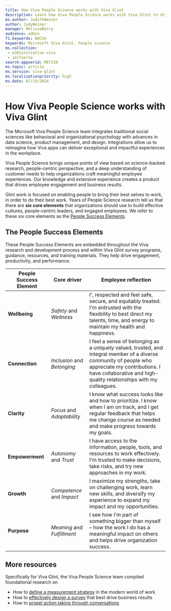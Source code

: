 ```yaml
---
title: How Viva People Science works with Viva Glint
description: Learn how Viva People Science works with Viva Glint to drive engagement, productivity, and performance.
ms.author: JudithWeiner
author: JudyWeiner
manager: MelissaBarry
audience: admin
f1.keywords: NOCSH
keywords: Microsoft Viva Glint, People science
ms.collection: 
 - m365initiative-viva
 - selfserve
search-appverid: MET150
ms.topic: article
ms.service: viva-glint
ms.localizationpriority: high
ms.date: 07/15/2024
---
```


# How Viva People Science works with Viva Glint

The Microsoft Viva People Science team integrates traditional social sciences like behavioral and organizational psychology with advances in data science, product management, and design. Integrations allow us to reimagine how Viva apps can deliver exceptional and impactful experiences in the workplace.

Viva People Science brings unique points of view based on science-backed research, people-centric perspective, and a deep understanding of customer needs to help organizations craft meaningful employee experiences. Our knowledge and extensive experience creates a product that drives employee engagement and business results.

Glint work is focused on enabling people to bring their best selves to work, in order to do their best work. Years of People Science research tell us that there are **six core elements** that organizations should use to build effective cultures, people-centric leaders, and engaged employees. We refer to these six core elements as the [People Success Elements](https://techcommunity.microsoft.com/t5/viva-glint-blog/the-elements-of-people-success/ba-p/3791765). 

## The People Success Elements

These People Success Elements are embedded throughout the Viva research and development process and within Viva Glint survey programs, guidance, resources, and training materials. They help drive engagement, productivity, and performance.

|People Success Element|Core driver|Employee reflection|
|----------|----------|-------------------|
|**Wellbeing**| *Safety* and *Wellness*| I', respected and feel safe, secure, and equitably treated. I'm entrusted with the flexibility to best direct my talents, time, and energy to maintain my health and happiness.​|
|**Connection**|*Inclusion* and *Belonging*|I feel a sense of belonging as a uniquely valued, trusted, and integral member of a diverse community of people who appreciate my contributions. I have collaborative and high-quality relationships with my colleagues.​|
|**Clarity**|*Focus* and *Adaptability*|I know what success looks like and how to prioritize. I know when I am on track, and I get regular feedback that helps me change course as needed and make progress towards my goals.​|
|**Empowerment**|*Autonomy* and *Trust*| I have access to the information, people, tools, and resources to work effectively. I'm trusted to make decisions, take risks, and try new approaches in my work.​|
|**Growth**|*Competence* and *Impact*| I maximize my strengths, take on challenging work, learn new skills, and diversify my experience to expand my impact and my opportunities.|
|**Purpose**|*Meaning* and *Fulfillment*|I see how I'm part of something bigger than myself – how the work I do has a meaningful impact on others and helps drive organization success.​|

## More resources

Specifically for Viva Glint, the Viva People Science team compiled foundational research on 
- How to [define a measurement strategy](https://adoption.microsoft.com/files/viva/glint/Defining-a-measurement-strategy.pdf) in the modern world of work
- How to [effectively design a survey](https://adoption.microsoft.com/files/viva/glint/Survey-design-principles-with-Microsoft-Viva-Glint.pdf) that best drive business results
- How to [propel action taking through conversations](https://adoption.microsoft.com/files/viva/glint/Propel-action-taking-through-conversations-with-Microsoft-Viva-Glint.pdf)
